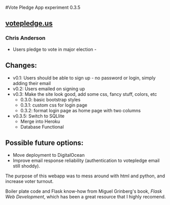#Vote Pledge App experiment 0.3.5
## <a href="http://votepledge.us">votepledge.us</a>
### Chris Anderson
- Users pledge to vote in major election - 

## Changes:
- v0.1: Users should be able to sign up
        - no password or login, simply adding their email
- v0.2: Users emailed on signing up
- v0.3: Make the site look good, add some css, fancy stuff, colors, etc
    - 0.3.0: basic bootstrap styles
    - 0.3.1: custom css for login page
    - 0.3.2: format login page as home page with two columns
- v0.3.5: Switch to SQLlite
    - Merge into Heroku
    - Database Functional

## Possible future options:
- Move deployment to DigitalOcean
- Improve email response reliability (authentication to votepledge email still shoddy).

The purpose of this webapp was to mess around with html and python, and
increase voter turnout.

Boiler plate code and Flask know-how from Miguel Grinberg's book,
*Flask Web Development*, which has been a great resource that I 
highly recomend. 
